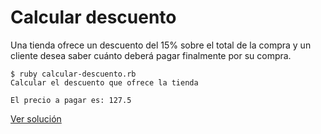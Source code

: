 # Calcular descuento

Una tienda ofrece un descuento del 15% sobre el total de la compra y un cliente desea saber cuánto deberá pagar finalmente por su compra.

```
$ ruby calcular-descuento.rb
Calcular el descuento que ofrece la tienda

El precio a pagar es: 127.5

```

[Ver solución](./../../soluciones/fundamentos/secuenciales/calcular-descuento.rb)
